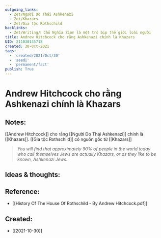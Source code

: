 ```yaml
---
outgoing_links:
  - Zet/Người Do Thái Ashkenazi
  - Zet/Khazars
  - Zet/Gia tộc Rothschild
backlinks:
  - Zet/Writing/❕ Chủ Nghĩa Zion là một trò bịp thế giới loài người
title: Andrew Hitchcock cho rằng Ashkenazi chính là Khazars
UID: 211030145718
created: 30-Oct-2021
tags:
  - 'created/2021/Oct/30'
  - 'seed🥜'
  - 'permanent/fact'
publish: True
---
```

# Andrew Hitchcock cho rằng Ashkenazi chính là Khazars

## Notes:
[[Andrew Hitchcock]] cho rằng [[Người Do Thái Ashkenazi]] chính là [[Khazars]]. [[Gia tộc Rothschild]] có nguồn gốc từ [[Khazars]]

> *You will find that approximately 90% of people in the world today who call themselves Jews are actually Khazars, or as they like to be known, Ashkenazi Jews.*


## Ideas & thoughts:

## Reference:
- [[History Of The House Of Rothschild - By Andrew Hitchcock.pdf]]

## Created:
- [[2021-10-30]]
